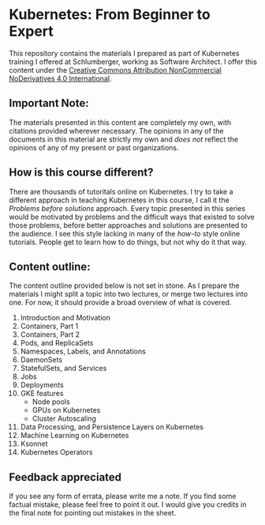 # Kubernetes: From Beginner to Expert

This repository contains the materials I prepared as part of Kubernetes training
I offered at Schlumberger, working as Software Architect. I offer this content
under the [Creative Commons Attribution NonCommercial NoDerivatives 4.0
International](https://creativecommons.org/licenses/by-nc-nd/4.0/).

## Important Note:

The materials presented in this content are completely my own, with citations
provided wherever necessary. The opinions in any of the documents in this
material are strictly my own and *does not* reflect the opinions of any of my
present or past organizations.

## How is this course different?

There are thousands of tutoritals online on Kubernetes. I try to take a
different approach in teaching Kubernetes in this course, I call it the
*_Problems before solutions_* approach. Every topic presented in this series
would be motivated by problems and the difficult ways that existed to solve
those problems, before better approaches and solutions are presented to the
audience. I see this style lacking in many of the _how-to_ style online
tutorials. People get to learn how to do things, but not why do it that way.

## Content outline:

The content outline provided below is not set in stone. As I prepare the
materials I might split a topic into two lectures, or merge two lectures into
one. For now, it should provide a broad overview of what is covered.

1. Introduction and Motivation
2. Containers, Part 1
3. Containers, Part 2
4. Pods, and ReplicaSets
5. Namespaces, Labels, and Annotations
6. DaemonSets
7. StatefulSets, and Services
8. Jobs
9. Deployments
10. GKE features
    * Node pools
    * GPUs on Kubernetes
    * Cluster Autoscaling
11. Data Processing, and Persistence Layers on Kubernetes
12. Machine Learning on Kubernetes
13. Ksonnet
14. Kubernetes Operators

## Feedback appreciated

If you see any form of errata, please write me a note. If you find some factual
mistake, please feel free to point it out. I would give you credits in the final
note for pointing out mistakes in the sheet. 
